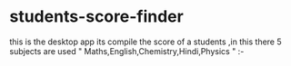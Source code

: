 # students-score-finder
this is  the desktop app  its compile the score of a students ,in this there 5 subjects are used " Maths,English,Chemistry,Hindi,Physics " :-
